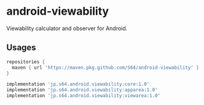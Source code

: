 # android-viewability

Viewability calculator and observer for Android.

## Usages

```groovy
repositories {
  maven { url 'https://maven.pkg.github.com/S64/android-viewability' }
}
```

```groovy
implementation 'jp.s64.android.viewability:core:1.0'
implementation 'jp.s64.android.viewability:apparea:1.0'
implementation 'jp.s64.android.viewability:viewarea:1.0'
```
